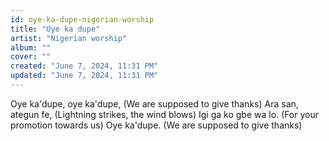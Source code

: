 ```yaml
---
id: oye-ka-dupe-nigerian-worship
title: "Oye ka dupe"
artist: "Nigerian worship"
album: ""
cover: ""
created: "June 7, 2024, 11:31 PM"
updated: "June 7, 2024, 11:31 PM"
---
```


Oye ka'dupe, oye ka'dupe, 
(We are supposed to give thanks)
Ara san, ategun fe,
(Lightning strikes, the wind blows)
Igi ga ko gbe wa lo. 
(For your promotion towards us)
Oye ka'dupe. 
(We are supposed to give thanks)